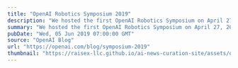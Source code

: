 ```yaml
---
title: "OpenAI Robotics Symposium 2019"
description: "We hosted the first OpenAI Robotics Symposium on April 27, 2019."
summary: "We hosted the first OpenAI Robotics Symposium on April 27, 2019."
pubDate: "Wed, 05 Jun 2019 07:00:00 GMT"
source: "OpenAI Blog"
url: "https://openai.com/blog/symposium-2019"
thumbnail: "https://raisex-llc.github.io/ai-news-curation-site/assets/openai_logo.png"
---
```


